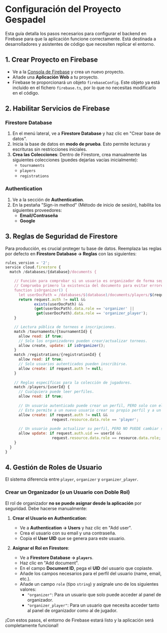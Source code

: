 # Configuración del Proyecto Gespadel

Esta guía detalla los pasos necesarios para configurar el backend en Firebase para que la aplicación funcione correctamente. Está destinada a desarrolladores y asistentes de código que necesiten replicar el entorno.

## 1. Crear Proyecto en Firebase

- Ve a la [Consola de Firebase](https://console.firebase.google.com/) y crea un nuevo proyecto.
- Añade una **Aplicación Web** a tu proyecto.
- Firebase te proporcionará un objeto `firebaseConfig`. Este objeto ya está incluido en el fichero `firebase.ts`, por lo que no necesitas modificarlo en el código.

## 2. Habilitar Servicios de Firebase

### Firestore Database

1.  En el menú lateral, ve a **Firestore Database** y haz clic en "Crear base de datos".
2.  Inicia la base de datos en **modo de prueba**. Esto permite lecturas y escrituras sin restricciones iniciales.
3.  **Crea las Colecciones**: Dentro de Firestore, crea manualmente las siguientes colecciones (puedes dejarlas vacías inicialmente):
    -   `tournaments`
    -   `players`
    -   `registrations`

### Authentication

1.  Ve a la sección de **Authentication**.
2.  En la pestaña "Sign-in method" (Método de inicio de sesión), habilita los siguientes proveedores:
    -   **Email/Contraseña**
    -   **Google**

## 3. Reglas de Seguridad de Firestore

Para producción, es crucial proteger tu base de datos. Reemplaza las reglas por defecto en **Firestore Database -> Reglas** con las siguientes:

```javascript
rules_version = '2';
service cloud.firestore {
  match /databases/{database}/documents {

    // Función para comprobar si un usuario es organizador de forma segura.
    // Comprueba primero la existencia del documento para evitar errores.
    function isOrganizer() {
      let userDocPath = /databases/$(database)/documents/players/$(request.auth.uid);
      return request.auth != null && 
             exists(userDocPath) &&
             (get(userDocPath).data.role == 'organizer' ||
              get(userDocPath).data.role == 'organizer_player');
    }

    // Lectura pública de torneos e inscripciones.
    match /tournaments/{tournamentId} {
      allow read: if true;
      // Solo los organizadores pueden crear/actualizar torneos.
      allow create, update: if isOrganizer();
    }
    match /registrations/{registrationId} {
      allow read: if true;
      // Solo usuarios autenticados pueden inscribirse.
      allow create: if request.auth != null;
    }
    
    // Reglas específicas para la colección de jugadores.
    match /players/{userId} {
      // Cualquiera puede leer perfiles.
      allow read: if true;
      
      // Un usuario autenticado puede crear un perfil, PERO solo con el rol de 'player'.
      // Esto permite a un nuevo usuario crear su propio perfil y a un jugador existente crear un perfil para su compañero.
      allow create: if request.auth != null && 
                     request.resource.data.role == 'player';
      
      // Un usuario puede actualizar su perfil, PERO NO PUEDE cambiar su rol.
      allow update: if request.auth.uid == userId && 
                     request.resource.data.role == resource.data.role;
    }
  }
}
```

## 4. Gestión de Roles de Usuario

El sistema diferencia entre `player`, `organizer` y `organizer_player`.

### Crear un Organizador (o un Usuario con Doble Rol)

El rol de organizador **no se puede asignar desde la aplicación** por seguridad. Debe hacerse manualmente:

1.  **Crear el Usuario en Authentication**:
    -   Ve a **Authentication -> Users** y haz clic en "Add user".
    -   Crea el usuario con su email y una contraseña.
    -   Copia el **User UID** que se genera para este usuario.

2.  **Asignar el Rol en Firestore**:
    -   Ve a **Firestore Database -> `players`**.
    -   Haz clic en "Add document".
    -   En el campo **Document ID**, pega el **UID** del usuario que copiaste.
    -   Añade los campos necesarios para el perfil del usuario (name, email, etc.).
    -   Añade un campo `role` (tipo `string`) y asígnale uno de los siguientes valores:
        -   `"organizer"`: Para un usuario que solo puede acceder al panel de organizador.
        -   `"organizer_player"`: Para un usuario que necesita acceder tanto al panel de organizador como al de jugador.

¡Con estos pasos, el entorno de Firebase estará listo y la aplicación será completamente funcional!